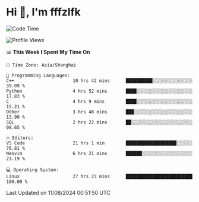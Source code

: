 # Hi 👋, I'm fffzlfk

<!--START_SECTION:waka-->
![Code Time](http://img.shields.io/badge/Code%20Time-890%20hrs%205%20mins-blue)

![Profile Views](http://img.shields.io/badge/Profile%20Views-0-blue)

📊 **This Week I Spent My Time On** 

```text
🕑︎ Time Zone: Asia/Shanghai

💬 Programming Languages: 
C++                      10 hrs 42 mins      ██████████░░░░░░░░░░░░░░░   39.09 % 
Python                   4 hrs 52 mins       ████░░░░░░░░░░░░░░░░░░░░░   17.83 % 
C                        4 hrs 9 mins        ████░░░░░░░░░░░░░░░░░░░░░   15.21 % 
Other                    3 hrs 48 mins       ███░░░░░░░░░░░░░░░░░░░░░░   13.90 % 
SQL                      2 hrs 22 mins       ██░░░░░░░░░░░░░░░░░░░░░░░   08.65 % 

🔥 Editors: 
VS Code                  21 hrs 1 min        ███████████████████░░░░░░   76.81 % 
Neovim                   6 hrs 21 mins       ██████░░░░░░░░░░░░░░░░░░░   23.19 % 

💻 Operating System: 
Linux                    27 hrs 23 mins      █████████████████████████   100.00 % 
```


 Last Updated on 11/08/2024 00:51:50 UTC
<!--END_SECTION:waka-->
